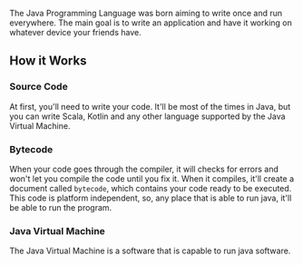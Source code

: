 The Java Programming Language was born aiming to write once and run everywhere. The main goal is to write an application and have it working on whatever device your friends have.
## How it Works
### Source Code
At first, you'll need to write your code. It'll be most of the times in Java, but you can write Scala, Kotlin and any other language supported by the Java Virtual Machine.
### Bytecode
When your code goes through the compiler, it will checks for errors and won't let you compile the code until you fix it. When it compiles, it'll create a document called `bytecode`, which contains your code ready to be executed. This code is platform independent, so, any place that is able to run java, it'll be able to run the program.
### Java Virtual Machine
The Java Virtual Machine is a software that is capable to run java software.